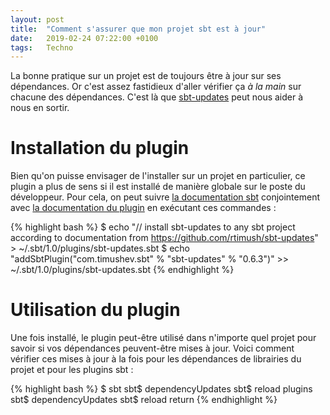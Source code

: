 ```yaml
---
layout: post
title:  "Comment s'assurer que mon projet sbt est à jour"
date:   2019-02-24 07:22:00 +0100
tags:   Techno
---
```

La bonne pratique sur un projet est de toujours être à jour sur ses dépendances. Or c'est assez fastidieux d'aller
vérifier ça _à la main_ sur chacune des dépendances. C'est là que [sbt-updates] peut nous aider à nous en sortir.

# Installation du plugin

Bien qu'on puisse envisager de l'installer sur un projet en particulier, ce plugin a plus de sens si il est installé de
manière globale sur le poste du développeur. Pour cela, on peut suivre [la documentation sbt]
conjointement avec [la documentation du plugin][sbt-updates] en exécutant ces commandes :

{% highlight bash %}
$ echo "// install sbt-updates to any sbt project according to documentation from https://github.com/rtimush/sbt-updates" > ~/.sbt/1.0/plugins/sbt-updates.sbt
$ echo "addSbtPlugin(\"com.timushev.sbt\" % \"sbt-updates\" % \"0.6.3\")" >> ~/.sbt/1.0/plugins/sbt-updates.sbt
{% endhighlight %}

# Utilisation du plugin

Une fois installé, le plugin peut-être utilisé dans n'importe quel projet pour savoir si vos dépendances peuvent-être
mises à jour. Voici comment vérifier ces mises à jour à la fois pour les dépendances de librairies du projet et pour les
plugins sbt :

{% highlight bash %}
$ sbt
sbt$ dependencyUpdates
sbt$ reload plugins
sbt$ dependencyUpdates
sbt$ reload return
{% endhighlight %}

[sbt-updates]: https://github.com/rtimush/sbt-updates
[la documentation sbt]: https://www.scala-sbt.org/1.x/docs/Using-Plugins.html#Global+plugins
